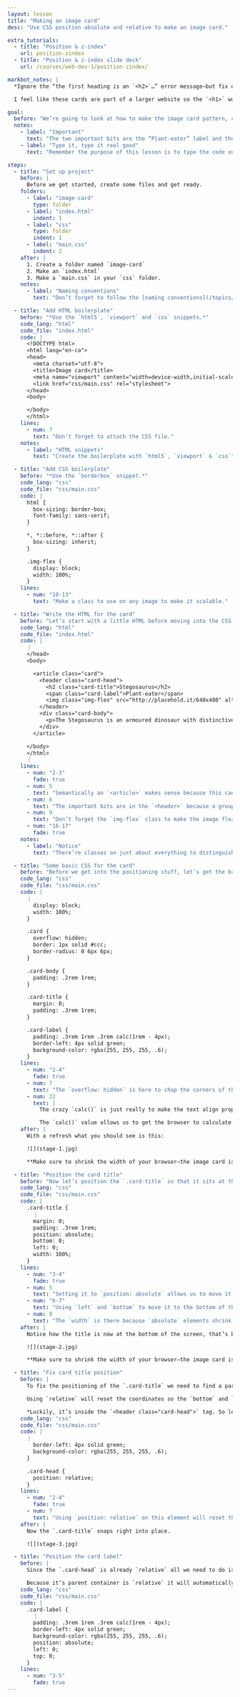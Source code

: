 ```yaml
---
layout: lesson
title: "Making an image card"
desc: "Use CSS position absolute and relative to make an image card."

extra_tutorials:
  - title: "Position & z-index"
    url: position-zindex
  - title: "Position & z-index slide deck"
    url: /courses/web-dev-1/position-zindex/

markbot_notes: |
  *Ignore the “the first heading is an `<h2>`…” error message—but fix everything else.*

  I feel like these cards are part of a larger website so the `<h1>` would probably be somewhere else on the page.

goal:
  before: "We’re going to look at how to make the image card pattern, concentrating on position absolute and relative."
  notes:
    - label: "Important"
      text: "The two important bits are the “Plant-eater” label and the “Stegosaurus” heading and how they’re on top of the image."
    - label: "Type it, type it real good"
      text: "Remember the purpose of this lesson is to type the code out yourself—build up that muscle memory in your fingers!"

steps:
  - title: "Set up project"
    before: |
      Before we get started, create some files and get ready.
    folders:
      - label: "image-card"
        type: folder
      - label: "index.html"
        indent: 1
      - label: "css"
        type: folder
        indent: 1
      - label: "main.css"
        indent: 2
    after: |
      1. Create a folder named `image-card`
      2. Make an `index.html`
      3. Make a `main.css` in your `css` folder.
    notes:
      - label: "Naming conventions"
        text: "Don’t forget to follow the [naming conventions](/topics/naming-paths-cheat-sheet/#naming-conventions)."

  - title: "Add HTML boilerplate"
    before: "*Use the `html5`, `viewport` and `css` snippets.*"
    code_lang: "html"
    code_file: "index.html"
    code: |
      <!DOCTYPE html>
      <html lang="en-ca">
      <head>
        <meta charset="utf-8">
        <title>Image card</title>
        <meta name="viewport" content="width=device-width,initial-scale=1">
        <link href="css/main.css" rel="stylesheet">
      </head>
      <body>

      </body>
      </html>
    lines:
      - num: 7
        text: "Don’t forget to attach the CSS file."
    notes:
      - label: "HTML snippets"
        text: "Create the boilerplate with `html5`, `viewport` & `css`"

  - title: "Add CSS boilerplate"
    before: "*Use the `borderbox` snippet.*"
    code_lang: "css"
    code_file: "css/main.css"
    code: |
      html {
        box-sizing: border-box;
        font-family: sans-serif;
      }

      *, *::before, *::after {
        box-sizing: inherit;
      }

      .img-flex {
        display: block;
        width: 100%;
      }
    lines:
      - num: "10-13"
        text: "Make a class to use on any image to make it scalable."

  - title: "Write the HTML for the card"
    before: "Let’s start with a little HTML before moving into the CSS guts."
    code_lang: "html"
    code_file: "index.html"
    code: |
      ⋮
      </head>
      <body>

        <article class="card">
          <header class="card-head">
            <h2 class="card-title">Stegosaurus</h2>
            <span class="card-label">Plant-eater</span>
            <img class="img-flex" src="http://placehold.it/640x480" alt="">
          </header>
          <div class="card-body">
            <p>The Stegosaurus is an armoured dinosaur with distinctive back plates and tail spikes.</p>
          </div>
        </article>

      </body>
      </html>
      ⋮
    lines:
      - num: "2-3"
        fade: true
      - num: 5
        text: "Semantically an `<article>` makes sense because this can stand by itself."
      - num: 6
        text: "The important bits are in the `<header>` because a group will be needed for CSS later."
      - num: 9
        text: "Don’t forget the `img-flex` class to make the image flexible."
      - num: "16-17"
        fade: true
    notes:
      - label: "Notice"
        text: "There’re classes on just about everything to distinguish them from other elements in our page."

  - title: "Some basic CSS for the card"
    before: "Before we get into the positioning stuff, let’s get the basic card look done."
    code_lang: "css"
    code_file: "css/main.css"
    code: |
      ⋮
        display: block;
        width: 100%;
      }

      .card {
        overflow: hidden;
        border: 1px solid #ccc;
        border-radius: 0 6px 6px;
      }

      .card-body {
        padding: .2rem 1rem;
      }

      .card-title {
        margin: 0;
        padding: .3rem 1rem;
      }

      .card-label {
        padding: .3rem 1rem .3rem calc(1rem - 4px);
        border-left: 4px solid green;
        background-color: rgba(255, 255, 255, .6);
      }
    lines:
      - num: "2-4"
        fade: true
      - num: 7
        text: "The `overflow: hidden` is here to chop the corners of the image off."
      - num: 22
        text: |
          The crazy `calc()` is just really to make the text align properly when it also has a border.

          The `calc()` value allows us to get the browser to calculate between two different units.
    after: |
      With a refresh what you should see is this:

      ![](stage-1.jpg)

      **Make sure to shrink the width of your browser—the image card is completely flexible.**

  - title: "Position the card title"
    before: "Now let’s position the `.card-title` so that it sits at the bottom of the image."
    code_lang: "css"
    code_file: "css/main.css"
    code: |
      .card-title {
        ⋮
        margin: 0;
        padding: .3rem 1rem;
        position: absolute;
        bottom: 0;
        left: 0;
        width: 100%;
      }
    lines:
      - num: "3-4"
        fade: true
      - num: 5
        text: "Setting it to `position: absolute` allows us to move it around using coordinates."
      - num: "6-7"
        text: "Using `left` and `bottom` to move it to the bottom of the image."
      - num: 8
        text: "The `width` is there because `absolute` elements shrink to be as small as possible."
    after: |
      Notice how the title is now at the bottom of the screen, that’s because the coordinates for `absolute` default to position against `<body>`

      ![](stage-2.jpg)

      **Make sure to shrink the width of your browser—the image card is completely flexible.**

  - title: "Fix card title position"
    before: |
      To fix the positioning of the `.card-title` we need to find a parent element that we can set `position: relative`

      Using `relative` will reset the coordinates so the `bottom` and `left` position against the parent container instead.

      *Luckily, it’s inside the `<header class="card-head">` tag. So let’s target that!*
    code_lang: "css"
    code_file: "css/main.css"
    code: |
      ⋮
        border-left: 4px solid green;
        background-color: rgba(255, 255, 255, .6);
      }

      .card-head {
        position: relative;
      }
    lines:
      - num: "2-4"
        fade: true
      - num: 7
        text: "Using `position: relative` on this element will reset the coordinate system for all `absolute` children."
    after: |
      Now the `.card-title` snaps right into place.

      ![](stage-3.jpg)

  - title: "Position the card label"
    before: |
      Since the `.card-head` is already `relative` all we need to do is just put `absolute` and coordinates onto `.card-label`

      Because it’s parent container is `relative` it will automatically position itself against that box.
    code_lang: "css"
    code_file: "css/main.css"
    code: |
      .card-label {
        ⋮
        padding: .3rem 1rem .3rem calc(1rem - 4px);
        border-left: 4px solid green;
        background-color: rgba(255, 255, 255, .6);
        position: absolute;
        left: 0;
        top: 0;
      }
    lines:
      - num: "3-5"
        fade: true
---
```

